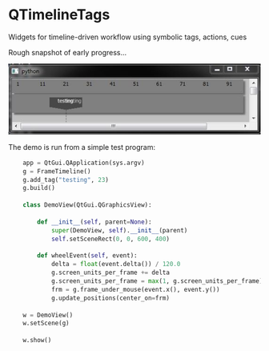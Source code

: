 # QTimelineTags
Widgets for timeline-driven workflow using symbolic tags, actions, cues

Rough snapshot of early progress...

![Rough screengrab](snapshots/qtimeline1.jpg "Rough screengrab")

The demo is run from a simple test program:

```python
    app = QtGui.QApplication(sys.argv)
    g = FrameTimeline()
    g.add_tag("testing", 23)
    g.build()

    class DemoView(QtGui.QGraphicsView):

        def __init__(self, parent=None):
            super(DemoView, self).__init__(parent)
            self.setSceneRect(0, 0, 600, 400)

        def wheelEvent(self, event):
            delta = float(event.delta()) / 120.0
            g.screen_units_per_frame += delta
            g.screen_units_per_frame = max(1, g.screen_units_per_frame)
            frm = g.frame_under_mouse(event.x(), event.y())
            g.update_positions(center_on=frm)

    w = DemoView()
    w.setScene(g)

    w.show()
```
